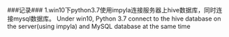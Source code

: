 ###记录###
1.win10下python3.7使用impyla连接服务器上hive数据库，同时连接mysql数据库。
Under win10, Python 3.7 connect to the hive database on the server(using impyla) and MySQL database at the same time
